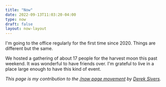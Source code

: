 ```yaml
---
title: "Now"
date: 2022-09-13T11:03:20-04:00
type: now
draft: false
layout: now-layout
---
```


I'm going to the office regularly for the first time since 2020. Things are different but the same.

We hosted a gathering of about 17 people for the harvest moon this past weekend. It was wonderful to have friends over. I'm grateful to live in a place large enough to have this kind of event.

_This page is my contribution to the [/now page movement](https://nownownow.com/) by [Derek Sivers](https://sive.rs/nowff)._